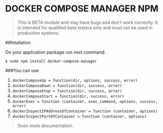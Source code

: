 # DOCKER COMPOSE MANAGER NPM
>This is BETA module and may have bugs and don't work correctly. It is intended for qualified beta testers only and must not be used in production systems.

##Intallation

On your application package run next command:

```
$ node npm install docker-compose-manager
```

###You can use

1. ```dockerComposeUp = function(dir, options, success, error)```
2. ```dockerComposeDown = function(dir, success, error)```
3. ```dockerComposeStop = function(dir, success, error)```
4. ```dockerComposeStart = function(dir, success, error)```
5. ```dockerExec = function (container, exec_command, options, success, error)```
6. ```dockerInspectIPAddressOfContainer = function (container, options)```
7. ```dockerInspectPortOfContainer = function (container, options)```

>Soon more documentation.